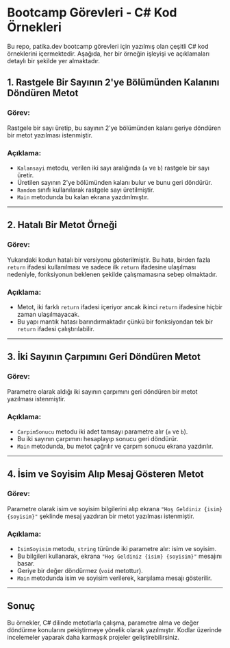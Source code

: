 # Bootcamp Görevleri - C# Kod Örnekleri

Bu repo, patika.dev bootcamp görevleri için yazılmış olan çeşitli C# kod örneklerini içermektedir. Aşağıda, her bir örneğin işleyişi ve açıklamaları detaylı bir şekilde yer almaktadır.

## 1. Rastgele Bir Sayının 2'ye Bölümünden Kalanını Döndüren Metot

### Görev:
Rastgele bir sayı üretip, bu sayının 2'ye bölümünden kalanı geriye döndüren bir metot yazılması istenmiştir.

### Açıklama:
- `Kalansayi` metodu, verilen iki sayı aralığında (`a` ve `b`) rastgele bir sayı üretir.
- Üretilen sayının 2'ye bölümünden kalanı bulur ve bunu geri döndürür.
- `Random` sınıfı kullanılarak rastgele sayı üretilmiştir.
- `Main` metodunda bu kalan ekrana yazdırılmıştır.

---

## 2. Hatalı Bir Metot Örneği

### Görev:
Yukarıdaki kodun hatalı bir versiyonu gösterilmiştir. Bu hata, birden fazla `return` ifadesi kullanılması ve sadece ilk `return` ifadesine ulaşılması nedeniyle, fonksiyonun beklenen şekilde çalışmamasına sebep olmaktadır.

### Açıklama:
- Metot, iki farklı `return` ifadesi içeriyor ancak ikinci `return` ifadesine hiçbir zaman ulaşılmayacak.
- Bu yapı mantık hatası barındırmaktadır çünkü bir fonksiyondan tek bir `return` ifadesi çalıştırılabilir.

---

## 3. İki Sayının Çarpımını Geri Döndüren Metot

### Görev:
Parametre olarak aldığı iki sayının çarpımını geri döndüren bir metot yazılması istenmiştir.

### Açıklama:
- `CarpimSonucu` metodu iki adet tamsayı parametre alır (`a` ve `b`).
- Bu iki sayının çarpımını hesaplayıp sonucu geri döndürür.
- `Main` metodunda, bu metot çağrılır ve çarpım sonucu ekrana yazdırılır.

---

## 4. İsim ve Soyisim Alıp Mesaj Gösteren Metot

### Görev:
Parametre olarak isim ve soyisim bilgilerini alıp ekrana `"Hoş Geldiniz {isim} {soyisim}"` şeklinde mesaj yazdıran bir metot yazılması istenmiştir.

### Açıklama:
- `İsimSoyisim` metodu, `string` türünde iki parametre alır: isim ve soyisim.
- Bu bilgileri kullanarak, ekrana `"Hoş Geldiniz {isim} {soyisim}"` mesajını basar.
- Geriye bir değer döndürmez (`void` metottur).
- `Main` metodunda isim ve soyisim verilerek, karşılama mesajı gösterilir.
  
---

## Sonuç
Bu örnekler, C# dilinde metotlarla çalışma, parametre alma ve değer döndürme konularını pekiştirmeye yönelik olarak yazılmıştır. Kodlar üzerinde incelemeler yaparak daha karmaşık projeler geliştirebilirsiniz.

